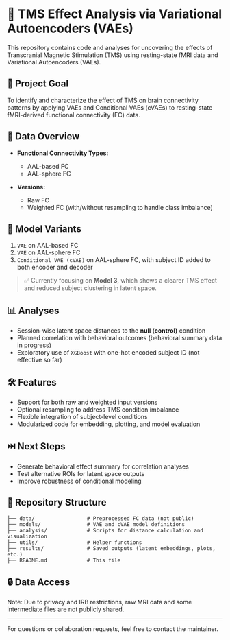 # 🧠 TMS Effect Analysis via Variational Autoencoders (VAEs)

This repository contains code and analyses for uncovering the effects of Transcranial Magnetic Stimulation (TMS) using resting-state fMRI data and Variational Autoencoders (VAEs).

## 📌 Project Goal

To identify and characterize the effect of TMS on brain connectivity patterns by applying VAEs and Conditional VAEs (cVAEs) to resting-state fMRI-derived functional connectivity (FC) data.

## 📂 Data Overview

- **Functional Connectivity Types:**
  - AAL-based FC
  - AAL-sphere FC

- **Versions:**
  - Raw FC
  - Weighted FC (with/without resampling to handle class imbalance)

## 🧪 Model Variants

1. `VAE` on AAL-based FC  
2. `VAE` on AAL-sphere FC  
3. `Conditional VAE (cVAE)` on AAL-sphere FC, with subject ID added to both encoder and decoder

> ✅ Currently focusing on **Model 3**, which shows a clearer TMS effect and reduced subject clustering in latent space.

## 📊 Analyses

- Session-wise latent space distances to the **null (control)** condition
- Planned correlation with behavioral outcomes (behavioral summary data in progress)
- Exploratory use of `XGBoost` with one-hot encoded subject ID (not effective so far)

## 🛠️ Features

- Support for both raw and weighted input versions  
- Optional resampling to address TMS condition imbalance  
- Flexible integration of subject-level conditions  
- Modularized code for embedding, plotting, and model evaluation  

## ⏭️ Next Steps

- Generate behavioral effect summary for correlation analyses  
- Test alternative ROIs for latent space outputs  
- Improve robustness of conditional modeling  

## 📁 Repository Structure

```
├── data/                 # Preprocessed FC data (not public)
├── models/               # VAE and cVAE model definitions
├── analysis/             # Scripts for distance calculation and visualization
├── utils/                # Helper functions
├── results/              # Saved outputs (latent embeddings, plots, etc.)
├── README.md             # This file
```

## 🔒 Data Access

Note: Due to privacy and IRB restrictions, raw MRI data and some intermediate files are not publicly shared.

---

For questions or collaboration requests, feel free to contact the maintainer.
